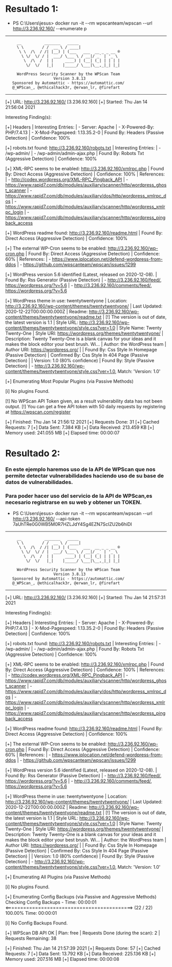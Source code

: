 # Resultado 1:

* PS C:\Users\jesus> docker run -it --rm wpscanteam/wpscan --url http://3.236.92.160/  --enumerate p
_______________________________________________________________
         __          _______   _____
         \ \        / /  __ \ / ____|
          \ \  /\  / /| |__) | (___   ___  __ _ _ __ ®
           \ \/  \/ / |  ___/ \___ \ / __|/ _` | '_ \
            \  /\  /  | |     ____) | (__| (_| | | | |
             \/  \/   |_|    |_____/ \___|\__,_|_| |_|

         WordPress Security Scanner by the WPScan Team
                         Version 3.8.13
       Sponsored by Automattic - https://automattic.com/
       @_WPScan_, @ethicalhack3r, @erwan_lr, @firefart
_______________________________________________________________

[+] URL: http://3.236.92.160/ [3.236.92.160]
[+] Started: Thu Jan 14 21:56:04 2021

Interesting Finding(s):

[+] Headers
 | Interesting Entries:
 |  - Server: Apache
 |  - X-Powered-By: PHP/7.4.13
 |  - X-Mod-Pagespeed: 1.13.35.2-0
 | Found By: Headers (Passive Detection)
 | Confidence: 100%

[+] robots.txt found: http://3.236.92.160/robots.txt
 | Interesting Entries:
 |  - /wp-admin/
 |  - /wp-admin/admin-ajax.php
 | Found By: Robots Txt (Aggressive Detection)
 | Confidence: 100%

[+] XML-RPC seems to be enabled: http://3.236.92.160/xmlrpc.php
 | Found By: Direct Access (Aggressive Detection)
 | Confidence: 100%
 | References:
 |  - http://codex.wordpress.org/XML-RPC_Pingback_API
 |  - https://www.rapid7.com/db/modules/auxiliary/scanner/http/wordpress_ghost_scanner
 |  - https://www.rapid7.com/db/modules/auxiliary/dos/http/wordpress_xmlrpc_dos
 |  - https://www.rapid7.com/db/modules/auxiliary/scanner/http/wordpress_xmlrpc_login
 |  - https://www.rapid7.com/db/modules/auxiliary/scanner/http/wordpress_pingback_access

[+] WordPress readme found: http://3.236.92.160/readme.html
 | Found By: Direct Access (Aggressive Detection)
 | Confidence: 100%

[+] The external WP-Cron seems to be enabled: http://3.236.92.160/wp-cron.php
 | Found By: Direct Access (Aggressive Detection)
 | Confidence: 60%
 | References:
 |  - https://www.iplocation.net/defend-wordpress-from-ddos
 |  - https://github.com/wpscanteam/wpscan/issues/1299

[+] WordPress version 5.6 identified (Latest, released on 2020-12-08).
 | Found By: Rss Generator (Passive Detection)
 |  - http://3.236.92.160/feed/, <generator>https://wordpress.org/?v=5.6</generator>
 |  - http://3.236.92.160/comments/feed/, <generator>https://wordpress.org/?v=5.6</generator>

[+] WordPress theme in use: twentytwentyone
 | Location: http://3.236.92.160/wp-content/themes/twentytwentyone/
 | Last Updated: 2020-12-22T00:00:00.000Z
 | Readme: http://3.236.92.160/wp-content/themes/twentytwentyone/readme.txt
 | [!] The version is out of date, the latest version is 1.1
 | Style URL: http://3.236.92.160/wp-content/themes/twentytwentyone/style.css?ver=1.0
 | Style Name: Twenty Twenty-One
 | Style URI: https://wordpress.org/themes/twentytwentyone/
 | Description: Twenty Twenty-One is a blank canvas for your ideas and it makes the block editor your best brush. Wi...
 | Author: the WordPress team
 | Author URI: https://wordpress.org/
 |
 | Found By: Css Style In Homepage (Passive Detection)
 | Confirmed By: Css Style In 404 Page (Passive Detection)
 |
 | Version: 1.0 (80% confidence)
 | Found By: Style (Passive Detection)
 |  - http://3.236.92.160/wp-content/themes/twentytwentyone/style.css?ver=1.0, Match: 'Version: 1.0'

[+] Enumerating Most Popular Plugins (via Passive Methods)

[i] No plugins Found.

[!] No WPScan API Token given, as a result vulnerability data has not been output.
[!] You can get a free API token with 50 daily requests by registering at https://wpscan.com/register

[+] Finished: Thu Jan 14 21:56:12 2021
[+] Requests Done: 31
[+] Cached Requests: 7
[+] Data Sent: 7.384 KB
[+] Data Received: 213.459 KB
[+] Memory used: 241.055 MB
[+] Elapsed time: 00:00:07
 
 
# Resultado 2:
### En este ejemplo haremos uso de la API de WPScan que nos permite detectar vulnerabilidades haciendo uso de su base de datos de vulnerabilidades.
### Para poder hacer uso del servicio de la API de WPScan,es necesario registrarse en su web y obtener un TOKEN.

* PS C:\Users\jesus> docker run -it --rm wpscanteam/wpscan --url http://3.236.92.160/  --api-token 7aUhTRe0G0WB5M0R7HZLJdY4Sg4EZN7ScIZU2b6hiDI
_______________________________________________________________
         __          _______   _____
         \ \        / /  __ \ / ____|
          \ \  /\  / /| |__) | (___   ___  __ _ _ __ ®
           \ \/  \/ / |  ___/ \___ \ / __|/ _` | '_ \
            \  /\  /  | |     ____) | (__| (_| | | | |
             \/  \/   |_|    |_____/ \___|\__,_|_| |_|

         WordPress Security Scanner by the WPScan Team
                         Version 3.8.13
       Sponsored by Automattic - https://automattic.com/
       @_WPScan_, @ethicalhack3r, @erwan_lr, @firefart
_______________________________________________________________

[+] URL: http://3.236.92.160/ [3.236.92.160]
[+] Started: Thu Jan 14 21:57:31 2021

Interesting Finding(s):

[+] Headers
 | Interesting Entries:
 |  - Server: Apache
 |  - X-Powered-By: PHP/7.4.13
 |  - X-Mod-Pagespeed: 1.13.35.2-0
 | Found By: Headers (Passive Detection)
 | Confidence: 100%

[+] robots.txt found: http://3.236.92.160/robots.txt
 | Interesting Entries:
 |  - /wp-admin/
 |  - /wp-admin/admin-ajax.php
 | Found By: Robots Txt (Aggressive Detection)
 | Confidence: 100%

[+] XML-RPC seems to be enabled: http://3.236.92.160/xmlrpc.php
 | Found By: Direct Access (Aggressive Detection)
 | Confidence: 100%
 | References:
 |  - http://codex.wordpress.org/XML-RPC_Pingback_API
 |  - https://www.rapid7.com/db/modules/auxiliary/scanner/http/wordpress_ghost_scanner
 |  - https://www.rapid7.com/db/modules/auxiliary/dos/http/wordpress_xmlrpc_dos
 |  - https://www.rapid7.com/db/modules/auxiliary/scanner/http/wordpress_xmlrpc_login
 |  - https://www.rapid7.com/db/modules/auxiliary/scanner/http/wordpress_pingback_access

[+] WordPress readme found: http://3.236.92.160/readme.html
 | Found By: Direct Access (Aggressive Detection)
 | Confidence: 100%

[+] The external WP-Cron seems to be enabled: http://3.236.92.160/wp-cron.php
 | Found By: Direct Access (Aggressive Detection)
 | Confidence: 60%
 | References:
 |  - https://www.iplocation.net/defend-wordpress-from-ddos
 |  - https://github.com/wpscanteam/wpscan/issues/1299

[+] WordPress version 5.6 identified (Latest, released on 2020-12-08).
 | Found By: Rss Generator (Passive Detection)
 |  - http://3.236.92.160/feed/, <generator>https://wordpress.org/?v=5.6</generator>
 |  - http://3.236.92.160/comments/feed/, <generator>https://wordpress.org/?v=5.6</generator>

[+] WordPress theme in use: twentytwentyone
 | Location: http://3.236.92.160/wp-content/themes/twentytwentyone/
 | Last Updated: 2020-12-22T00:00:00.000Z
 | Readme: http://3.236.92.160/wp-content/themes/twentytwentyone/readme.txt
 | [!] The version is out of date, the latest version is 1.1
 | Style URL: http://3.236.92.160/wp-content/themes/twentytwentyone/style.css?ver=1.0
 | Style Name: Twenty Twenty-One
 | Style URI: https://wordpress.org/themes/twentytwentyone/
 | Description: Twenty Twenty-One is a blank canvas for your ideas and it makes the block editor your best brush. Wi...
 | Author: the WordPress team
 | Author URI: https://wordpress.org/
 |
 | Found By: Css Style In Homepage (Passive Detection)
 | Confirmed By: Css Style In 404 Page (Passive Detection)
 |
 | Version: 1.0 (80% confidence)
 | Found By: Style (Passive Detection)
 |  - http://3.236.92.160/wp-content/themes/twentytwentyone/style.css?ver=1.0, Match: 'Version: 1.0'

[+] Enumerating All Plugins (via Passive Methods)

[i] No plugins Found.

[+] Enumerating Config Backups (via Passive and Aggressive Methods)
 Checking Config Backups - Time: 00:00:01 <===========================================> (22 / 22) 100.00% Time: 00:00:01

[i] No Config Backups Found.

[+] WPScan DB API OK
 | Plan: free
 | Requests Done (during the scan): 2
 | Requests Remaining: 38

[+] Finished: Thu Jan 14 21:57:39 2021
[+] Requests Done: 57
[+] Cached Requests: 7
[+] Data Sent: 13.792 KB
[+] Data Received: 225.136 KB
[+] Memory used: 207.516 MB
[+] Elapsed time: 00:00:08
